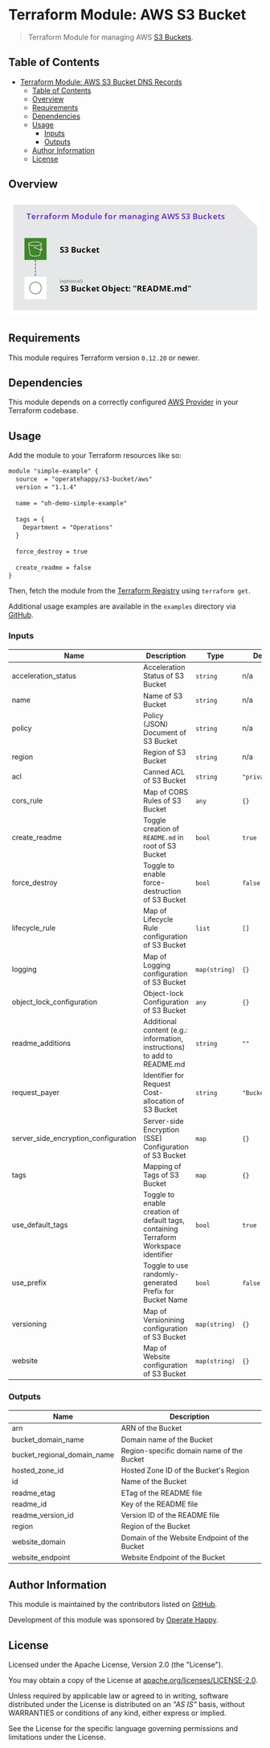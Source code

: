 # Terraform Module: AWS S3 Bucket

> Terraform Module for managing AWS [S3 Buckets](https://docs.aws.amazon.com/AmazonS3/latest/dev/UsingBucket.html).

## Table of Contents

- [Terraform Module: AWS S3 Bucket DNS Records](#terraform-module-aws-s3-bucket-dns-records)
  - [Table of Contents](#table-of-contents)
  - [Overview](#overview)
  - [Requirements](#requirements)
  - [Dependencies](#dependencies)
  - [Usage](#usage)
    - [Inputs](#inputs)
    - [Outputs](#outputs)
  - [Author Information](#author-information)
  - [License](#license)

## Overview

![Terraform Module: AWS S3 Bucket](./overview.png "Terraform Module: AWS S3 Bucket")

## Requirements

This module requires Terraform version `0.12.20` or newer.

## Dependencies

This module depends on a correctly configured [AWS Provider](https://www.terraform.io/docs/providers/aws/index.html) in your Terraform codebase.

## Usage

Add the module to your Terraform resources like so:

```hcl
module "simple-example" {
  source  = "operatehappy/s3-bucket/aws"
  version = "1.1.4"

  name = "oh-demo-simple-example"

  tags = {
    Department = "Operations"
  }

  force_destroy = true

  create_readme = false
}
```

Then, fetch the module from the [Terraform Registry](https://registry.terraform.io/modules/operatehappy/s3-bucket) using `terraform get`.

Additional usage examples are available in the `examples` directory via [GitHub](https://github.com/operatehappy/terraform-aws-s3-bucket/tree/master/examples).

### Inputs

| Name | Description | Type | Default |
|------|-------------|------|---------|
| acceleration_status | Acceleration Status of S3 Bucket | `string` | n/a |
| name | Name of S3 Bucket | `string` | n/a |
| policy | Policy (JSON) Document of S3 Bucket | `string` | n/a |
| region | Region of S3 Bucket | `string` | n/a |
| acl | Canned ACL of S3 Bucket | `string` | `"private"` |
| cors_rule | Map of CORS Rules of S3 Bucket | `any` | `{}` |
| create_readme | Toggle creation of `README.md` in root of S3 Bucket | `bool` | `true` |
| force_destroy | Toggle to enable force-destruction of S3 Bucket | `bool` | `false` |
| lifecycle_rule | Map of Lifecycle Rule configuration of S3 Bucket | `list` | `[]` |
| logging | Map of Logging configuration of S3 Bucket | `map(string)` | `{}` |
| object_lock_configuration | Object-lock Configuration of S3 Bucket | `any` | `{}` |
| readme_additions | Additional content (e.g.: information, instructions) to add to README.md | `string` | `""` |
| request_payer | Identifier for Request Cost-allocation of S3 Bucket | `string` | `"BucketOwner"` |
| server_side_encryption_configuration | Server-side Encryption (SSE) Configuration of S3 Bucket | `map` | `{}` |
| tags | Mapping of Tags of S3 Bucket | `map` | `{}` |
| use_default_tags | Toggle to enable creation of default tags, containing Terraform Workspace identifier | `bool` | `true` |
| use_prefix | Toggle to use randomly-generated Prefix for Bucket Name | `bool` | `false` |
| versioning | Map of Versionining configuration of S3 Bucket | `map(string)` | `{}` |
| website | Map of Website configuration of S3 Bucket | `map(string)` | `{}` |

### Outputs

| Name | Description |
|------|-------------|
| arn | ARN of the Bucket |
| bucket_domain_name | Domain name of the Bucket |
| bucket_regional_domain_name | Region-specific domain name of the Bucket |
| hosted_zone_id | Hosted Zone ID of the Bucket's Region |
| id | Name of the Bucket |
| readme_etag | ETag of the README file |
| readme_id | Key of the README file |
| readme_version_id | Version ID of the README file |
| region | Region of the Bucket |
| website_domain | Domain of the Website Endpoint of the Bucket |
| website_endpoint | Website Endpoint of the Bucket |

## Author Information

This module is maintained by the contributors listed on [GitHub](https://github.com/operatehappy/terraform-aws-s3-bucket/graphs/contributors).

Development of this module was sponsored by [Operate Happy](https://github.com/operatehappy).

## License

Licensed under the Apache License, Version 2.0 (the "License").

You may obtain a copy of the License at [apache.org/licenses/LICENSE-2.0](http://www.apache.org/licenses/LICENSE-2.0).

Unless required by applicable law or agreed to in writing, software distributed under the License is distributed on an _"AS IS"_ basis, without WARRANTIES or conditions of any kind, either express or implied.

See the License for the specific language governing permissions and limitations under the License.

